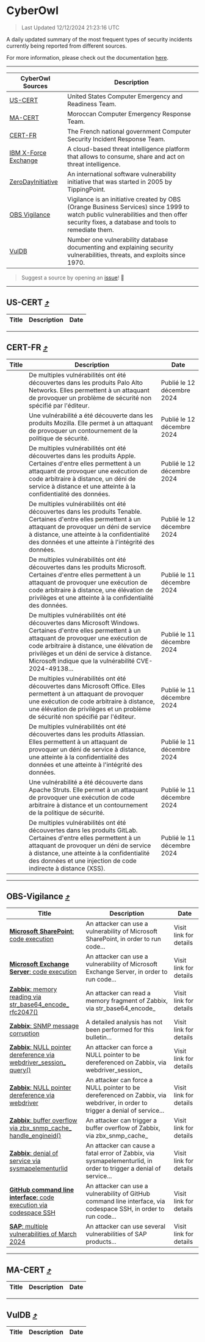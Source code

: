 
 <div id='top'></div>

# CyberOwl

 > Last Updated 12/12/2024 21:23:16 UTC
 
 A daily updated summary of the most frequent types of security incidents currently being reported from different sources.
 
 For more information, please check out the documentation [here](./docs/README.md).
 
 ---
 |CyberOwl Sources|Description|
 |---|---|
 |[US-CERT](#us-cert-arrow_heading_up)|United States Computer Emergency and Readiness Team.|
 |[MA-CERT](#ma-cert-arrow_heading_up)|Moroccan Computer Emergency Response Team.|
 |[CERT-FR](#cert-fr-arrow_heading_up)|The French national government Computer Security Incident Response Team.|
 |[IBM X-Force Exchange](#ibmcloud-arrow_heading_up)|A cloud-based threat intelligence platform that allows to consume, share and act on threat intelligence.|
 |[ZeroDayInitiative](#zerodayinitiative-arrow_heading_up)|An international software vulnerability initiative that was started in 2005 by TippingPoint.|
 |[OBS Vigilance](#obs-vigilance-arrow_heading_up)|Vigilance is an initiative created by OBS (Orange Business Services) since 1999 to watch public vulnerabilities and then offer security fixes, a database and tools to remediate them.|
 |[VulDB](#vuldb-arrow_heading_up)|Number one vulnerability database documenting and explaining security vulnerabilities, threats, and exploits since 1970.|
 
 > Suggest a source by opening an [issue](https://github.com/karimhabush/cyberowl/issues)! :raised_hands:
 ---

## US-CERT [:arrow_heading_up:](#cyberowl)

 |Title|Description|Date|
 |---|---|---|
 
 ---

## CERT-FR [:arrow_heading_up:](#cyberowl)

 |Title|Description|Date|
 |---|---|---|
 |[](https://www.cert.ssi.gouv.fr/avis/CERTFR-2024-AVI-1074/)|De multiples vulnérabilités ont été découvertes dans les produits Palo Alto Networks. Elles permettent à un attaquant de provoquer un problème de sécurité non spécifié par l'éditeur.|Publié le 12 décembre 2024|
 |[](https://www.cert.ssi.gouv.fr/avis/CERTFR-2024-AVI-1073/)|Une vulnérabilité a été découverte dans les produits Mozilla. Elle permet à un attaquant de provoquer un contournement de la politique de sécurité.|Publié le 12 décembre 2024|
 |[](https://www.cert.ssi.gouv.fr/avis/CERTFR-2024-AVI-1072/)|De multiples vulnérabilités ont été découvertes dans les produits Apple. Certaines d'entre elles permettent à un attaquant de provoquer une exécution de code arbitraire à distance, un déni de service à distance et une atteinte à la confidentialité des données.|Publié le 12 décembre 2024|
 |[](https://www.cert.ssi.gouv.fr/avis/CERTFR-2024-AVI-1071/)|De multiples vulnérabilités ont été découvertes dans les produits Tenable. Certaines d'entre elles permettent à un attaquant de provoquer un déni de service à distance, une atteinte à la confidentialité des données et une atteinte à l'intégrité des données.|Publié le 12 décembre 2024|
 |[](https://www.cert.ssi.gouv.fr/avis/CERTFR-2024-AVI-1070/)|De multiples vulnérabilités ont été découvertes dans les produits Microsoft. Certaines d'entre elles permettent à un attaquant de provoquer une exécution de code arbitraire à distance, une élévation de privilèges et une atteinte à la confidentialité des données.|Publié le 11 décembre 2024|
 |[](https://www.cert.ssi.gouv.fr/avis/CERTFR-2024-AVI-1069/)|De multiples vulnérabilités ont été découvertes dans Microsoft Windows. Certaines d'entre elles permettent à un attaquant de provoquer une exécution de code arbitraire à distance, une élévation de privilèges et un déni de service à distance. Microsoft indique que la vulnérabilité CVE-2024-49138...|Publié le 11 décembre 2024|
 |[](https://www.cert.ssi.gouv.fr/avis/CERTFR-2024-AVI-1068/)|De multiples vulnérabilités ont été découvertes dans Microsoft Office. Elles permettent à un attaquant de provoquer une exécution de code arbitraire à distance, une élévation de privilèges et un problème de sécurité non spécifié par l'éditeur.|Publié le 11 décembre 2024|
 |[](https://www.cert.ssi.gouv.fr/avis/CERTFR-2024-AVI-1067/)|De multiples vulnérabilités ont été découvertes dans les produits Atlassian. Elles permettent à un attaquant de provoquer un déni de service à distance, une atteinte à la confidentialité des données et une atteinte à l'intégrité des données.|Publié le 11 décembre 2024|
 |[](https://www.cert.ssi.gouv.fr/avis/CERTFR-2024-AVI-1066/)|Une vulnérabilité a été découverte dans Apache Struts. Elle permet à un attaquant de provoquer une exécution de code arbitraire à distance et un contournement de la politique de sécurité.|Publié le 11 décembre 2024|
 |[](https://www.cert.ssi.gouv.fr/avis/CERTFR-2024-AVI-1065/)|De multiples vulnérabilités ont été découvertes dans les produits GitLab. Certaines d'entre elles permettent à un attaquant de provoquer un déni de service à distance, une atteinte à la confidentialité des données et une injection de code indirecte à distance (XSS).|Publié le 11 décembre 2024|
 
 ---

## OBS-Vigilance [:arrow_heading_up:](#cyberowl)

 |Title|Description|Date|
 |---|---|---|
 |[<a href="https://vigilance.fr/vulnerability/Microsoft-SharePoint-code-execution-43749" class="noirorange"><b>Microsoft SharePoint</b>: code execution</a>](https://vigilance.fr/vulnerability/Microsoft-SharePoint-code-execution-43749)|An attacker can use a vulnerability of Microsoft SharePoint, in order to run code...|Visit link for details|
 |[<a href="https://vigilance.fr/vulnerability/Microsoft-Exchange-Server-code-execution-43748" class="noirorange"><b>Microsoft Exchange Server</b>: code execution</a>](https://vigilance.fr/vulnerability/Microsoft-Exchange-Server-code-execution-43748)|An attacker can use a vulnerability of Microsoft Exchange Server, in order to run code...|Visit link for details|
 |[<a href="https://vigilance.fr/vulnerability/Zabbix-memory-reading-via-str-base64-encode-rfc2047-45762" class="noirorange"><b>Zabbix</b>: memory reading via str_base64_encode_<wbr>rfc2047()</wbr></a>](https://vigilance.fr/vulnerability/Zabbix-memory-reading-via-str-base64-encode-rfc2047-45762)|An attacker can read a memory fragment of Zabbix, via str_base64_encode_|Visit link for details|
 |[<a href="https://vigilance.fr/vulnerability/Zabbix-SNMP-message-corruption-45761" class="noirorange"><b>Zabbix</b>: SNMP message corruption</a>](https://vigilance.fr/vulnerability/Zabbix-SNMP-message-corruption-45761)|A detailed analysis has not been performed for this bulletin...|Visit link for details|
 |[<a href="https://vigilance.fr/vulnerability/Zabbix-NULL-pointer-dereference-via-webdriver-session-query-45759" class="noirorange"><b>Zabbix</b>: NULL pointer dereference via webdriver_session_<wbr>query()</wbr></a>](https://vigilance.fr/vulnerability/Zabbix-NULL-pointer-dereference-via-webdriver-session-query-45759)|An attacker can force a NULL pointer to be dereferenced on Zabbix, via webdriver_session_|Visit link for details|
 |[<a href="https://vigilance.fr/vulnerability/Zabbix-NULL-pointer-dereference-via-webdriver-45758" class="noirorange"><b>Zabbix</b>: NULL pointer dereference via webdriver</a>](https://vigilance.fr/vulnerability/Zabbix-NULL-pointer-dereference-via-webdriver-45758)|An attacker can force a NULL pointer to be dereferenced on Zabbix, via webdriver, in order to trigger a denial of service...|Visit link for details|
 |[<a href="https://vigilance.fr/vulnerability/Zabbix-buffer-overflow-via-zbx-snmp-cache-handle-engineid-45755" class="noirorange"><b>Zabbix</b>: buffer overflow via zbx_snmp_cache_<wbr>handle_engineid()</wbr></a>](https://vigilance.fr/vulnerability/Zabbix-buffer-overflow-via-zbx-snmp-cache-handle-engineid-45755)|An attacker can trigger a buffer overflow of Zabbix, via zbx_snmp_cache_|Visit link for details|
 |[<a href="https://vigilance.fr/vulnerability/Zabbix-denial-of-service-via-sysmapelementurlid-45752" class="noirorange"><b>Zabbix</b>: denial of service via sysmapelementurlid</a>](https://vigilance.fr/vulnerability/Zabbix-denial-of-service-via-sysmapelementurlid-45752)|An attacker can cause a fatal error of Zabbix, via sysmapelementurlid, in order to trigger a denial of service...|Visit link for details|
 |[<a href="https://vigilance.fr/vulnerability/GitHub-command-line-interface-code-execution-via-codespace-SSH-45751" class="noirorange"><b>GitHub command line interface</b>: code execution via codespace SSH</a>](https://vigilance.fr/vulnerability/GitHub-command-line-interface-code-execution-via-codespace-SSH-45751)|An attacker can use a vulnerability of GitHub command line interface, via codespace SSH, in order to run code...|Visit link for details|
 |[<a href="https://vigilance.fr/vulnerability/SAP-multiple-vulnerabilities-of-March-2024-43745" class="noirorange"><b>SAP</b>: multiple vulnerabilities of March 2024</a>](https://vigilance.fr/vulnerability/SAP-multiple-vulnerabilities-of-March-2024-43745)|An attacker can use several vulnerabilities of SAP products...|Visit link for details|
 
 ---

## MA-CERT [:arrow_heading_up:](#cyberowl)

 |Title|Description|Date|
 |---|---|---|
 
 ---

## VulDB [:arrow_heading_up:](#cyberowl)

 |Title|Description|Date|
 |---|---|---|
 